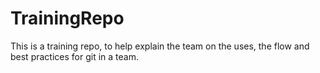 # TrainingRepo
This is a training repo, to help explain the team on the uses, the flow and best practices for git in a team.
